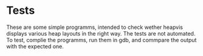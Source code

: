 # Tests
These are some simple programms, intended to check wether heapvis displays various heap layouts in the right way. The tests are not automated. To test, complie the programms, run them in gdb, and commpare the output with the expected one.
